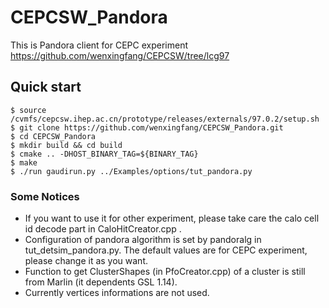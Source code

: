 # CEPCSW_Pandora
This is Pandora client for CEPC experiment https://github.com/wenxingfang/CEPCSW/tree/lcg97
## Quick start
```
$ source /cvmfs/cepcsw.ihep.ac.cn/prototype/releases/externals/97.0.2/setup.sh
$ git clone https://github.com/wenxingfang/CEPCSW_Pandora.git
$ cd CEPCSW_Pandora
$ mkdir build && cd build
$ cmake .. -DHOST_BINARY_TAG=${BINARY_TAG}
$ make
$ ./run gaudirun.py ../Examples/options/tut_pandora.py
```
### Some Notices
* If you want to use it for other experiment, please take care the calo cell id decode part in CaloHitCreator.cpp .
* Configuration of pandora algorithm is set by pandoralg in tut_detsim_pandora.py. The default values are for CEPC experiment, please change it as you want.
* Function to get ClusterShapes (in PfoCreator.cpp) of a cluster is still from Marlin (it dependents GSL 1.14).
* Currently vertices informations are not used.
